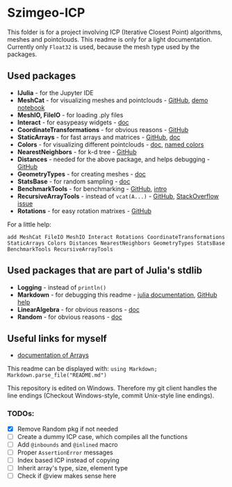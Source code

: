 # Szimgeo-ICP

This folder is for a project involving ICP (Iterative Closest Point) algorithms, meshes and pointclouds. This readme is only for a light documentation.
Currently only `Float32` is used, because the mesh type used by the packages.

## Used packages
* **IJulia** - for the Jupyter IDE
* **MeshCat** - for visualizing meshes and pointclouds - [GitHub](https://github.com/rdeits/MeshCat.jl), [demo notebook](https://github.com/rdeits/MeshCat.jl/blob/master/demo.ipynb)
* **MeshIO, FileIO** - for loading .ply files
* **Interact** - for easypeasy widgets - [doc](https://juliagizmos.github.io/Interact.jl/latest/)
* **CoordinateTransformations** - for obvious reasons - [GitHub](https://github.com/FugroRoames/CoordinateTransformations.jl)
* **StaticArrays** - for fast arrays and matrices - [GitHub](https://github.com/JuliaArrays/StaticArrays.jl), [doc](http://juliaarrays.github.io/StaticArrays.jl/stable/)
* **Colors** - for visualizing different pointclouds - [doc](http://juliagraphics.github.io/Colors.jl/stable/), [named colors](http://juliagraphics.github.io/Colors.jl/stable/namedcolors.html)
* **NearestNeighbors** - for k-d tree - [GitHub](https://github.com/KristofferC/NearestNeighbors.jl)
* **Distances** - needed for the above package, and helps debugging - [GitHub](https://github.com/JuliaStats/Distances.jl)
* **GeometryTypes** - for creating meshes - [doc](http://juliageometry.github.io/GeometryTypes.jl/latest/)
* **StatsBase** - for random sampling - [doc](http://juliastats.github.io/StatsBase.jl/stable/)
* **BenchmarkTools** - for benchmarking - [GitHub](https://github.com/JuliaCI/BenchmarkTools.jl), [intro](https://github.com/JuliaCI/BenchmarkTools.jl/blob/master/doc/manual.md)
* **RecursiveArrayTools** - instead of `vcat(A...)` - [GitHub](https://github.com/JuliaDiffEq/RecursiveArrayTools.jl), [StackOverflow issue](https://stackoverflow.com/questions/47021821/julia-flattening-array-of-array-tuples)
* **Rotations** - for easy rotation matrixes - [GitHub](https://github.com/FugroRoames/Rotations.jl)

For a little help:

`add MeshCat FileIO MeshIO Interact Rotations CoordinateTransformations StaticArrays Colors Distances NearestNeighbors GeometryTypes StatsBase BenchmarkTools RecursiveArrayTools`

## Used packages that are part of Julia's stdlib
* **Logging** - instead of `println()`
* **Markdown** - for debugging this readme - [julia documentation](https://docs.julialang.org/en/v1/manual/documentation/), [GitHub help](https://guides.github.com/features/mastering-markdown/)
* **LinearAlgebra** - for obvious reasons - [doc](https://docs.julialang.org/en/v1/stdlib/LinearAlgebra/)
* **Random** - for obvious reasons - [doc](https://docs.julialang.org/en/v1/stdlib/Random/)

## Useful links for myself
* [documentation of Arrays](https://docs.julialang.org/en/v1/manual/arrays/)

This readme can be displayed with: `using Markdown; Markdown.parse_file("README.md")`

This repository is edited on Windows. Therefore my git client handles the line endings (Checkout Windows-style, commit Unix-style line endings).

### TODOs:
- [x] Remove Random pkg if not needed
- [ ] Create a dummy ICP case, which compiles all the functions
- [ ] Add `@inbounds` and `@inlined` macro
- [ ] Proper `AssertionError` messages
- [ ] Index based ICP instead of copying
- [ ] Inherit array's type, size, element type
- [ ] Check if @view makes sense here 